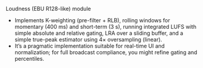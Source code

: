 Loudness (EBU R128-like) module
- Implements K-weighting (pre-filter + RLB), rolling windows for momentary (400 ms) and short-term (3 s), running integrated LUFS with simple absolute and relative gating, LRA over a sliding buffer, and a simple true-peak estimator using 4× oversampling (linear).
- It’s a pragmatic implementation suitable for real-time UI and normalization; for full broadcast compliance, you might refine gating and percentiles.

